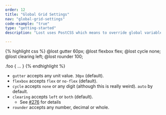 ```yaml
---
order: 12
title: "Global Grid Settings"
nav: "global-grid-settings"
code-example: "true"
type: "getting-started"
description: "Lost uses PostCSS which means to override global variables we need to use something called `at-rules`. They're easy enough. Just define them at the top of your stylesheet and you're good to go."

---
```


{% highlight css %}
@lost gutter 60px;
@lost flexbox flex;
@lost cycle none;
@lost clearing left;
@lost rounder 100;

.foo {
  ...
}
{% endhighlight %}

- `gutter` accepts any unit value. `30px` (default).
- `flexbox` accepts `flex` or `no-flex` (default).
- `cycle` accepts `none` or any digit (although this is really weird). `auto` by default.
- `clearing` accepts `left` or `both` (default).
  - See [#276](https://github.com/peterramsing/lost/issues/276) for details
- `rounder` accepts any number, decimal or whole.
